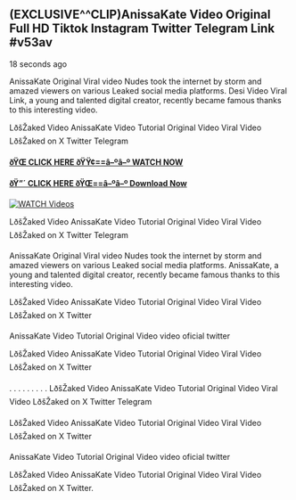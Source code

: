 ## (EXCLUSIVE^^CLIP)AnissaKate Video Original Full HD Tiktok Instagram Twitter Telegram Link #v53av

18 seconds ago

AnissaKate Original Viral video Nudes took the internet by storm and amazed viewers on various Leaked social media platforms. Desi Video Viral Link, a young and talented digital creator, recently became famous thanks to this interesting video.

LðšŽaked Video AnissaKate Video Tutorial Original Video Viral Video LðšŽaked on X Twitter Telegram

**[ðŸŒ CLICK HERE ðŸŸ¢==â–ºâ–º WATCH NOW](https://clips-mediaa.blogspot.com/2025/02/video-viral-download.html)**

**[ðŸ”´ CLICK HERE ðŸŒ==â–ºâ–º Download Now](https://clips-mediaa.blogspot.com/2025/02/video-viral-download.html)**

[![WATCH Videos](https://i.imgur.com/dJHk4Zq.gif)](https://clips-mediaa.blogspot.com/2025/02/video-viral-download.html)

LðšŽaked Video AnissaKate Video Tutorial Original Video Viral Video LðšŽaked on X Twitter Telegram

AnissaKate Original Viral video Nudes took the internet by storm and amazed viewers on various Leaked social media platforms. AnissaKate, a young and talented digital creator, recently became famous thanks to this interesting video.

LðšŽaked Video AnissaKate Video Tutorial Original Video Viral Video LðšŽaked on X Twitter

AnissaKate Video Tutorial Original Video video oficial twitter

LðšŽaked Video AnissaKate Video Tutorial Original Video Viral Video LðšŽaked on X Twitter

. . . . . . . . . LðšŽaked Video AnissaKate Video Tutorial Original Video Viral Video LðšŽaked on X Twitter Telegram

LðšŽaked Video AnissaKate Video Tutorial Original Video Viral Video LðšŽaked on X Twitter

AnissaKate Video Tutorial Original Video video oficial twitter

LðšŽaked Video AnissaKate Video Tutorial Original Video Viral Video LðšŽaked on X Twitter.